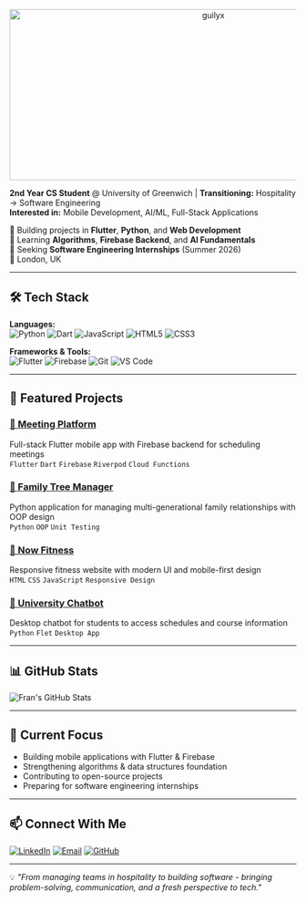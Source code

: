 <p align="center">
  <img src="https://socialify.git.ci/franng95/franng95/image?font=Source%20Code%20Pro&forks=1&issues=1&language=1&name=1&owner=1&pattern=Plus&pulls=1&stargazers=1&theme=Dark" alt="guilyx" width="700" height="300" />
</p>

**2nd Year CS Student** @ University of Greenwich | **Transitioning:** Hospitality → Software Engineering  
**Interested in:** Mobile Development, AI/ML, Full-Stack Applications

🔭 Building projects in **Flutter**, **Python**, and **Web Development**  
🌱 Learning **Algorithms**, **Firebase Backend**, and **AI Fundamentals**  
💼 Seeking **Software Engineering Internships** (Summer 2026)  
📍 London, UK

---

## 🛠️ Tech Stack

**Languages:**  
![Python](https://img.shields.io/badge/-Python-3776AB?style=flat&logo=python&logoColor=white)
![Dart](https://img.shields.io/badge/-Dart-0175C2?style=flat&logo=dart&logoColor=white)
![JavaScript](https://img.shields.io/badge/-JavaScript-F7DF1E?style=flat&logo=javascript&logoColor=black)
![HTML5](https://img.shields.io/badge/-HTML5-E34F26?style=flat&logo=html5&logoColor=white)
![CSS3](https://img.shields.io/badge/-CSS3-1572B6?style=flat&logo=css3&logoColor=white)

**Frameworks & Tools:**  
![Flutter](https://img.shields.io/badge/-Flutter-02569B?style=flat&logo=flutter&logoColor=white)
![Firebase](https://img.shields.io/badge/-Firebase-FFCA28?style=flat&logo=firebase&logoColor=black)
![Git](https://img.shields.io/badge/-Git-F05032?style=flat&logo=git&logoColor=white)
![VS Code](https://img.shields.io/badge/-VS%20Code-007ACC?style=flat&logo=visual-studio-code&logoColor=white)

---

## 🚀 Featured Projects

### [📱 Meeting Platform](https://github.com/franng95/meeting_platform)
Full-stack Flutter mobile app with Firebase backend for scheduling meetings  
`Flutter` `Dart` `Firebase` `Riverpod` `Cloud Functions`

### [🌳 Family Tree Manager](https://github.com/franng95/FamilyTree)
Python application for managing multi-generational family relationships with OOP design  
`Python` `OOP` `Unit Testing`

### [💪 Now Fitness](https://github.com/franng95/NowFitness)
Responsive fitness website with modern UI and mobile-first design  
`HTML` `CSS` `JavaScript` `Responsive Design`

### [🤖 University Chatbot](https://github.com/franng95/Chatbot-Flet)
Desktop chatbot for students to access schedules and course information  
`Python` `Flet` `Desktop App`

---

## 📊 GitHub Stats

![Fran's GitHub Stats](https://github-readme-stats.vercel.app/api?username=franng95&show_icons=true&theme=radical)

---

## 🎯 Current Focus

- Building mobile applications with Flutter & Firebase
- Strengthening algorithms & data structures foundation
- Contributing to open-source projects
- Preparing for software engineering internships

---

## 📫 Connect With Me

[![LinkedIn](https://img.shields.io/badge/-LinkedIn-0A66C2?style=flat&logo=linkedin&logoColor=white)](https://linkedin.com/in/franjng)
[![Email](https://img.shields.io/badge/-Email-EA4335?style=flat&logo=gmail&logoColor=white)](mailto:frannavarrogil@gmail.com)
[![GitHub](https://img.shields.io/badge/-GitHub-181717?style=flat&logo=github&logoColor=white)](https://github.com/franng95)

---

💡 *"From managing teams in hospitality to building software - bringing problem-solving, communication, and a fresh perspective to tech."*
